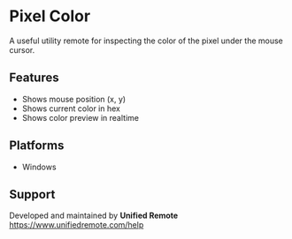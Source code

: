 # Pixel Color
A useful utility remote for inspecting the color of the pixel under the mouse cursor.

## Features
* Shows mouse position (x, y)
* Shows current color in hex
* Shows color preview in realtime

## Platforms
* Windows

## Support
Developed and maintained by **Unified Remote**  
https://www.unifiedremote.com/help

